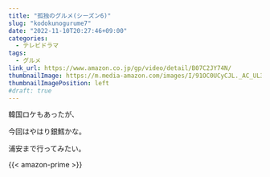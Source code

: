 ```yaml
---
title: "孤独のグルメ(シーズン6)"
slug: "kodokunogurume7"
date: "2022-11-10T20:27:46+09:00"
categories:
  - テレビドラマ
tags:
  - グルメ
link_url: https://www.amazon.co.jp/gp/video/detail/B07C2JY74N/
thumbnailImage: https://m.media-amazon.com/images/I/91OC0UCyCJL._AC_UL320_.jpg
thumbnailImagePosition: left
#draft: true
---
```

韓国ロケもあったが、
<!--more-->
今回はやはり銀鱈かな。

浦安まで行ってみたい。

{{< amazon-prime >}}
